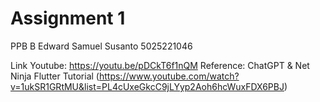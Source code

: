 # Assignment 1
PPB B
Edward Samuel Susanto
5025221046

Link Youtube: https://youtu.be/pDCkT6f1nQM 
Reference: ChatGPT & Net Ninja Flutter Tutorial (https://www.youtube.com/watch?v=1ukSR1GRtMU&list=PL4cUxeGkcC9jLYyp2Aoh6hcWuxFDX6PBJ)  


